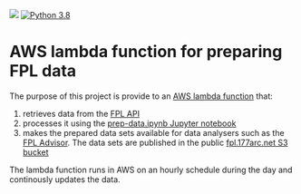 ![](https://github.com/177arc/fpl-data/workflows/CI%2FCD/badge.svg)
[![Python 3.8](https://img.shields.io/badge/python-3.8-blue.svg)](https://www.python.org/downloads/release/python-360/)

# AWS lambda function for preparing FPL data
The purpose of this project is provide to an [AWS lambda function](https://aws.amazon.com/lambda/) that:
1. retrieves data from the [FPL API](https://fpl.readthedocs.io/en/latest/)
2. processes it using the [prep-data.ipynb Jupyter notebook](https://github.com/177arc/fpl-data/blob/develop/prep_data.ipynb)
3. makes the prepared data sets available for data analysers
such as the [FPL Advisor](https://github.com/177arc/fpl-advisor). The data sets are published in the public [fpl.177arc.net S3 bucket](http://fpl.177arc.net.s3.eu-west-2.amazonaws.com/list.html)

The lambda function runs in AWS on an hourly schedule during the day and continously updates the data.


